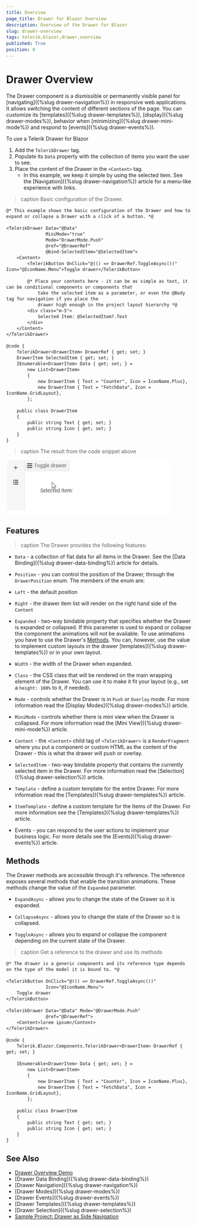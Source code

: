 ```yaml
---
title: Overview
page_title: Drawer for Blazor Overview
description: Overview of the Drawer for Blazor
slug: drawer-overview
tags: telerik,blazor,drawer,overview
published: True
position: 0
---
```


# Drawer Overview

The Drawer component is a dismissible or permanently visible panel for [navigating]({%slug drawer-navigation%}) in responsive web applications. It allows switching the content of different sections of the page. You can customize its [templates]({%slug drawer-templates%}), [display]({%slug drawer-modes%}), behavior when [minimizing]({%slug drawer-mini-mode%}) and respond to [events]({%slug drawer-events%}).

To use a Telerik Drawer for Blazor

1. Add the `TelerikDrawer` tag.
1. Populate its `Data` property with the collection of items you want the user to see.
1. Place the content of the Drawer in the `<Content>` tag.
    * In this example, we keep it simple by using the selected item. See the [Navigation]({%slug drawer-navigation%}) article for a menu-like experience with links.

>caption Basic configuration of the Drawer.

````CSHTML
@* This example shows the basic configuration of the Drawer and how to expand or collapse a Drawer with a click of a button. *@

<TelerikDrawer Data="@Data"
               MiniMode="true"
               Mode="DrawerMode.Push"
               @ref="@DrawerRef"
               @bind-SelectedItem="@SelectedItem">
    <Content>
        <TelerikButton OnClick="@(() => DrawerRef.ToggleAsync())" Icon="@IconName.Menu">Toggle drawer</TelerikButton>

        @* Place your contents here - it can be as simple as text, it can be conditional components or components that
            take the selected item as a parameter, or even the @Body tag for navigation if you place the
            drawer high enough in the project layout hierarchy *@
        <div class="m-5">
            Selected Item: @SelectedItem?.Text
        </div>
    </Content>
</TelerikDrawer>

@code {
    TelerikDrawer<DrawerItem> DrawerRef { get; set; }
    DrawerItem SelectedItem { get; set; }
    IEnumerable<DrawerItem> Data { get; set; } =
        new List<DrawerItem>
        {
            new DrawerItem { Text = "Counter", Icon = IconName.Plus},
            new DrawerItem { Text = "FetchData", Icon = IconName.GridLayout},
        };

    public class DrawerItem
    {
        public string Text { get; set; }
        public string Icon { get; set; }
    }
}
````

>caption The result from the code snippet above

![drawer basic example](images/drawer-basic-example.gif)


## Features

>caption The Drawer provides the following features:

* `Data` - a collection of flat data for all items in the Drawer. See the [Data Binding]({%slug drawer-data-binding%}) article for details.

* `Position` - you can control the position of the Drawer, through the `DrawerPosition` enum.
The members of the enum are:
 * `Left` - the default position
 * `Right` - the drawer item list will render on the right hand side of the `Content`

* `Expanded` - two-way bindable property that specifies whether the Drawer is expanded or collapsed. If this parameter is used to expand or collapse the component the animations will not be available. To use animations you have to use the Drawer's [Methods](#methods). You can, however, use the value to implement custom layouts in the drawer [templates]({%slug drawer-templates%}) or in your own layout.

* `Width` - the width of the Drawer when expanded.

* `Class` - the CSS class that will be rendered on the main wrapping element of the Drawer. You can use it to make it fit your layout (e.g., set a `height: 100%` to it, if needed).

* `Mode` - controls whether the Drawer is in `Push` or `Overlay` mode. For more information read the [Display Modes]({%slug drawer-modes%}) article.

* `MiniMode` - controls whether there is mini view when the Drawer is collapsed. For more information read the [Mini View]({%slug drawer-mini-mode%}) article.

* `Content` - the `<Content>` child tag of `<TelerikDrawer>` is a `RenderFragment` where you put a component or custom HTML as the content of the Drawer - this is what the drawer will push or overlay.

* `SelectedItem` - two-way bindable property that contains the currently selected item in the Drawer. For more information read the [Selection]({%slug drawer-selection%}) article.

* `Template` - define a custom template for the entire Drawer. For more information read the [Templates]({%slug drawer-templates%}) article.

* `ItemTemplate` - define a custom template for the Items of the Drawer. For more information see the [Templates]({%slug drawer-templates%}) article.

* Events - you can respond to the user actions to implement your business logic. For more details see the [Events]({%slug drawer-events%}) article.

## Methods

The Drawer methods are accessible through it's reference. The reference exposes several methods that enable the transition animations. These methods change the value of the `Expanded` parameter.

* `ExpandAsync` - allows you to change the state of the Drawer so it is expanded.

* `CollapseAsync` - allows you to change the state of the Drawer so it is collapsed.

* `ToggleAsync` - allows you to expand or collapse the component depending on the current state of the Drawer.

>caption Get a reference to the drawer and use its methods

````CSHTML
@* The drawer is a generic components and its reference type depends on the type of the model it is bound to. *@

<TelerikButton OnClick="@(() => DrawerRef.ToggleAsync())"
               Icon="@IconName.Menu">
    Toggle drawer
</TelerikButton>

<TelerikDrawer Data="@Data" Mode="@DrawerMode.Push"
               @ref="@DrawerRef">
    <Content>lorem ipsum</Content>
</TelerikDrawer>

@code {
    Telerik.Blazor.Components.TelerikDrawer<DrawerItem> DrawerRef { get; set; }

    IEnumerable<DrawerItem> Data { get; set; } =
        new List<DrawerItem>
        {
            new DrawerItem { Text = "Counter", Icon = IconName.Plus},
            new DrawerItem { Text = "FetchData", Icon = IconName.GridLayout},
        };

    public class DrawerItem
    {
        public string Text { get; set; }
        public string Icon { get; set; }
    }
}
````


## See Also

  * [Drawer Overview Demo](https://demos.telerik.com/blazor-ui/drawer/overview)
  * [Drawer Data Binding]({%slug drawer-data-binding%})
  * [Drawer Navigation]({%slug drawer-navigation%})
  * [Drawer Modes]({%slug drawer-modes%})
  * [Drawer Events]({%slug drawer-events%})
  * [Drawer Templates]({%slug drawer-templates%})
  * [Drawer Selection]({%slug drawer-selection%})
  * [Sample Project: Drawer as Side Navigation](https://github.com/telerik/blazor-ui/tree/master/drawer/sidenav)
